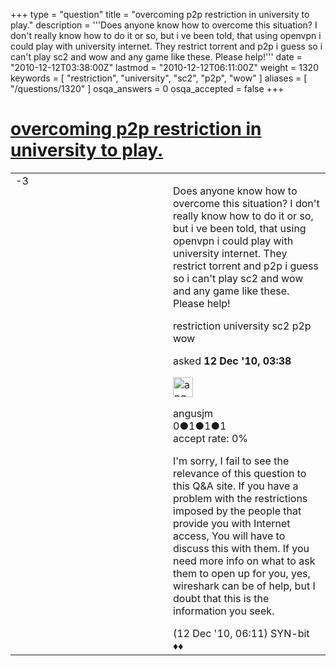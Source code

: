 +++
type = "question"
title = "overcoming p2p restriction in university to play."
description = '''Does anyone know how to overcome this situation? I don&#x27;t really know how to do it or so, but i ve been told, that using openvpn i could play with university internet. They restrict torrent and p2p i guess so i can&#x27;t play sc2 and wow and any game like these. Please help!'''
date = "2010-12-12T03:38:00Z"
lastmod = "2010-12-12T06:11:00Z"
weight = 1320
keywords = [ "restriction", "university", "sc2", "p2p", "wow" ]
aliases = [ "/questions/1320" ]
osqa_answers = 0
osqa_accepted = false
+++

<div class="headNormal">

# [overcoming p2p restriction in university to play.](/questions/1320/overcoming-p2p-restriction-in-university-to-play)

</div>

<div id="main-body">

<div id="askform">

<table id="question-table" style="width:100%;"><colgroup><col style="width: 50%" /><col style="width: 50%" /></colgroup><tbody><tr class="odd"><td style="width: 30px; vertical-align: top"><div class="vote-buttons"><span id="post-1320-upvote" class="ajax-command post-vote up" rel="nofollow" title="I like this post (click again to cancel)"> </span><div id="post-1320-score" class="post-score" title="current number of votes">-3</div><span id="post-1320-downvote" class="ajax-command post-vote down" rel="nofollow" title="I dont like this post (click again to cancel)"> </span> <span id="favorite-mark" class="ajax-command favorite-mark" rel="nofollow" title="mark/unmark this question as favorite (click again to cancel)"> </span><div id="favorite-count" class="favorite-count"></div></div></td><td><div id="item-right"><div class="question-body"><p>Does anyone know how to overcome this situation? I don't really know how to do it or so, but i ve been told, that using openvpn i could play with university internet. They restrict torrent and p2p i guess so i can't play sc2 and wow and any game like these. Please help!</p></div><div id="question-tags" class="tags-container tags"><span class="post-tag tag-link-restriction" rel="tag" title="see questions tagged &#39;restriction&#39;">restriction</span> <span class="post-tag tag-link-university" rel="tag" title="see questions tagged &#39;university&#39;">university</span> <span class="post-tag tag-link-sc2" rel="tag" title="see questions tagged &#39;sc2&#39;">sc2</span> <span class="post-tag tag-link-p2p" rel="tag" title="see questions tagged &#39;p2p&#39;">p2p</span> <span class="post-tag tag-link-wow" rel="tag" title="see questions tagged &#39;wow&#39;">wow</span></div><div id="question-controls" class="post-controls"></div><div class="post-update-info-container"><div class="post-update-info post-update-info-user"><p>asked <strong>12 Dec '10, 03:38</strong></p><img src="https://secure.gravatar.com/avatar/77675f3b60b6180848d2eb0384bb6d5c?s=32&amp;d=identicon&amp;r=g" class="gravatar" width="32" height="32" alt="angusjm&#39;s gravatar image" /><p><span>angusjm</span><br />
<span class="score" title="0 reputation points">0</span><span title="1 badges"><span class="badge1">●</span><span class="badgecount">1</span></span><span title="1 badges"><span class="silver">●</span><span class="badgecount">1</span></span><span title="1 badges"><span class="bronze">●</span><span class="badgecount">1</span></span><br />
<span class="accept_rate" title="Rate of the user&#39;s accepted answers">accept rate:</span> <span title="angusjm has no accepted answers">0%</span></p></div></div><div id="comments-container-1320" class="comments-container"><span id="1321"></span><div id="comment-1321" class="comment"><div id="post-1321-score" class="comment-score"></div><div class="comment-text"><p>I'm sorry, I fail to see the relevance of this question to this Q&amp;A site. If you have a problem with the restrictions imposed by the people that provide you with Internet access, You will have to discuss this with them. If you need more info on what to ask them to open up for you, yes, wireshark can be of help, but I doubt that this is the information you seek.</p></div><div id="comment-1321-info" class="comment-info"><span class="comment-age">(12 Dec '10, 06:11)</span> <span class="comment-user userinfo">SYN-bit ♦♦</span></div></div></div><div id="comment-tools-1320" class="comment-tools"></div><div class="clear"></div><div id="comment-1320-form-container" class="comment-form-container"></div><div class="clear"></div></div></td></tr></tbody></table>

</div>

</div>


